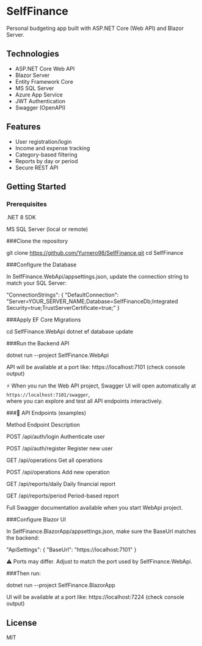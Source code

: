 # SelfFinance

Personal budgeting app built with ASP.NET Core (Web API) and Blazor Server.

## Technologies
- ASP.NET Core Web API
- Blazor Server
- Entity Framework Core
- MS SQL Server
- Azure App Service
- JWT Authentication
- Swagger (OpenAPI)

## Features
- User registration/login
- Income and expense tracking
- Category-based filtering
- Reports by day or period
- Secure REST API

## Getting Started

### Prerequisites

.NET 8 SDK

MS SQL Server (local or remote)

###Clone the repository

git clone https://github.com/Yurnero98/SelfFinance.git
cd SelfFinance

###Configure the Database

In SelfFinance.WebApi/appsettings.json, update the connection string to match your SQL Server:

"ConnectionStrings": {
  "DefaultConnection": "Server=YOUR_SERVER_NAME;Database=SelfFinanceDb;Integrated Security=true;TrustServerCertificate=true;"
}

###Apply EF Core Migrations

cd SelfFinance.WebApi
 dotnet ef database update

###Run the Backend API

dotnet run --project SelfFinance.WebApi

API will be available at a port like: https://localhost:7101 (check console output)

⚡ When you run the Web API project, Swagger UI will open automatically at `https://localhost:7101/swagger`,  
where you can explore and test all API endpoints interactively.

###📡 API Endpoints (examples)

Method       Endpoint               Description

POST         /api/auth/login        Authenticate user

POST         /api/auth/register     Register new user

GET          /api/operations        Get all operations

POST         /api/operations        Add new operation

GET          /api/reports/daily     Daily financial report

GET          /api/reports/period    Period-based report

Full Swagger documentation available when you start WebApi project.

###Configure Blazor UI

In SelfFinance.BlazorApp/appsettings.json, make sure the BaseUrl matches the backend:

"ApiSettings": {
  "BaseUrl": "https://localhost:7101"
}

⚠️ Ports may differ. Adjust to match the port used by SelfFinance.WebApi.

###Then run:

dotnet run --project SelfFinance.BlazorApp

UI will be available at a port like: https://localhost:7224 (check console output)


## License
MIT
